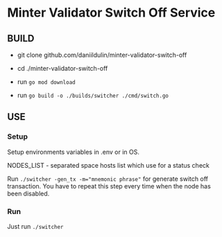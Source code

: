 # Minter Validator Switch Off Service

## BUILD

- git clone github.com/daniildulin/minter-validator-switch-off

- cd ./minter-validator-switch-off

- run `go mod download`

- run `go build -o ./builds/switcher ./cmd/switch.go`

## USE

### Setup

Setup environments variables in .env or in OS.

NODES_LIST - separated space hosts list which use for a status check

Run `./switcher -gen_tx -m="mnemonic phrase"` for generate switch off transaction.
You have to repeat this step every time when the node has been disabled.

### Run

Just run `./switcher`
